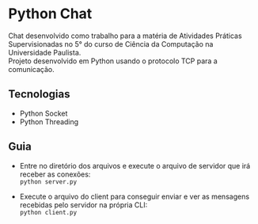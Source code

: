 # Python Chat 

Chat desenvolvido como trabalho para a matéria de Atividades Práticas Supervisionadas no 5° do curso de Ciência da Computação na Universidade Paulista.  
Projeto desenvolvido em Python usando o protocolo TCP para a comunicação.

## Tecnologias
* Python Socket
* Python Threading  


## Guia
* Entre no diretório dos arquivos e execute o arquivo de servidor que irá receber as conexões:  
``` python server.py ```  

* Execute o arquivo do client para conseguir enviar e ver as mensagens recebidas pelo servidor na própria CLI:  
``` python client.py ```  










